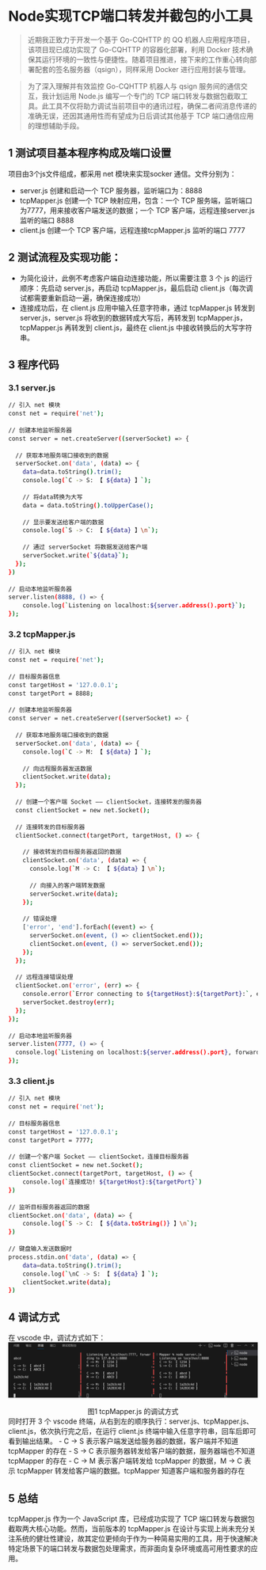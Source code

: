 # Node实现TCP端口转发并截包的小工具
>近期我正致力于开发一个基于 Go-CQHTTP 的 QQ 机器人应用程序项目，该项目现已成功实现了 Go-CQHTTP 的容器化部署，利用 Docker 技术确保其运行环境的一致性与便捷性。随着项目推进，接下来的工作重心转向部署配套的签名服务器（qsign），同样采用 Docker 进行应用封装与管理。

>为了深入理解并有效监控 Go-CQHTTP 机器人与 qsign 服务间的通信交互，我计划运用 Node.js 编写一个专门的 TCP 端口转发与数据包截取工具。此工具不仅将助力调试当前项目中的通讯过程，确保二者间消息传递的准确无误，还因其通用性而有望成为日后调试其他基于 TCP 端口通信应用的理想辅助手段。

## 1 测试项目基本程序构成及端口设置
项目由3个js文件组成，都采用 net 模块来实现socker 通信。文件分别为：
- server.js
创建和启动一个 TCP 服务器，监听端口为：8888
- tcpMapper.js
创建一个 TCP 映射应用，包含：一个 TCP 服务端，监听端口为7777，用来接收客户端发送的数据；一个 TCP 客户端，远程连接server.js 监听的端口 8888
- client.js
创建一个 TCP 客户端，远程连接tcpMapper.js 监听的端口 7777

## 2 测试流程及实现功能：
- 为简化设计，此例不考虑客户端自动连接功能，所以需要注意 3 个 js 的运行顺序：先启动 server.js，再启动 tcpMapper.js，最后启动 client.js（每次调试都需要重新启动一遍，确保连接成功）
- 连接成功后，在 client.js 应用中输入任意字符串，通过 tcpMapper.js 转发到 server.js，server.js 将收到的数据转成大写后，再转发到 tcpMapper.js，tcpMapper.js 再转发到 client.js，最终在 client.js 中接收转换后的大写字符串。

## 3 程序代码
### 3.1 server.js
```bash
// 引入 net 模块
const net = require('net');

// 创建本地监听服务器
const server = net.createServer((serverSocket) => {
  
  // 获取本地服务端口接收到的数据
  serverSocket.on('data', (data) => {
    data=data.toString().trim();
    console.log(`C -> S: 【 ${data} 】`);

    // 将data转换为大写
    data = data.toString().toUpperCase();

    // 显示要发送给客户端的数据
    console.log(`S -> C: 【 ${data} 】\n`);

    // 通过 serverSocket 将数据发送给客户端
    serverSocket.write(`${data}`);
  });
})

// 启动本地监听服务器
server.listen(8888, () => {
    console.log(`Listening on localhost:${server.address().port}`);
});
```
### 3.2 tcpMapper.js
```bash
// 引入 net 模块
const net = require('net');

// 目标服务器信息
const targetHost = '127.0.0.1';
const targetPort = 8888;

// 创建本地监听服务器
const server = net.createServer((serverSocket) => {

  // 获取本地服务端口接收到的数据
  serverSocket.on('data', (data) => {
    console.log(`C -> M: 【 ${data} 】`);

    // 向远程服务器发送数据
    clientSocket.write(data);
  });

  // 创建一个客户端 Socket —— clientSocket，连接转发的服务器
  const clientSocket = new net.Socket();

  // 连接转发的目标服务器
  clientSocket.connect(targetPort, targetHost, () => {

    // 接收转发的目标服务器返回的数据
    clientSocket.on('data', (data) => {
      console.log(`M -> C: 【 ${data} 】\n`);

      // 向接入的客户端转发数据
      serverSocket.write(data);
    });

    // 错误处理
    ['error', 'end'].forEach((event) => {
      serverSocket.on(event, () => clientSocket.end());
      clientSocket.on(event, () => serverSocket.end());
    });
  });

  // 远程连接错误处理
  clientSocket.on('error', (err) => {
    console.error(`Error connecting to ${targetHost}:${targetPort}:`, err);
    serverSocket.destroy(err);
  });
});

// 启动本地监听服务器
server.listen(7777, () => {
  console.log(`Listening on localhost:${server.address().port}, forwarding to ${targetHost}:${targetPort}`);
});
```
### 3.3 client.js
```bash
// 引入 net 模块
const net = require('net');

// 目标服务器信息
const targetHost = '127.0.0.1';
const targetPort = 7777;

// 创建一个客户端 Socket —— clientSocket，连接目标服务器
const clientSocket = new net.Socket();
clientSocket.connect(targetPort, targetHost, () => {
    console.log(`连接成功! ${targetHost}:${targetPort}`)
})

// 监听目标服务器返回的数据
clientSocket.on('data', (data) => {
    console.log(`S -> C: 【 ${data.toString()} 】\n`);
})

// 键盘输入发送数据时
process.stdin.on('data', (data) => {
    data=data.toString().trim();
    console.log(`\nC -> S: 【 ${data} 】`);
    clientSocket.write(data);
})
```
## 4 调试方式
在 vscode 中，调试方式如下：
![图1  tcpMapper.js 的调试方式](_static/Node实现TCP端口转发并截包的小工具-01.png)
<center>图1  tcpMapper.js 的调试方式</center>
同时打开 3 个 vscode 终端，从右到左的顺序执行：server.js、tcpMapper.js、client.js，依次执行完之后，在运行 client.js 终端中输入任意字符串，回车后即可看到输出结果。
- C -> S 表示客户端发送给服务器的数据，客户端并不知道 tcpMapper 的存在
- S -> C 表示服务器转发给客户端的数据，服务器端也不知道 tcpMapper 的存在
- C -> M 表示客户端转发给 tcpMapper 的数据，M -> C 表示 tcpMapper 转发给客户端的数据。tcpMapper 知道客户端和服务器的存在

## 5 总结

tcpMapper.js 作为一个 JavaScript 库，已经成功实现了 TCP 端口转发与数据包截取两大核心功能。然而，当前版本的 tcpMapper.js 在设计与实现上尚未充分关注系统的健壮性建设，故其定位更倾向于作为一种简易实用的工具，用于快速解决特定场景下的端口转发与数据包处理需求，而非面向复杂环境或高可用性要求的应用。


